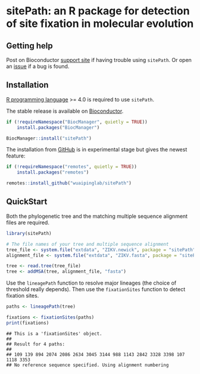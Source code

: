 # sitePath: an R package for detection of site fixation in molecular evolution

## Getting help

Post on Bioconductor [support site](https://support.bioconductor.org/)
if having trouble using `sitePath`. Or open an
[issue](https://github.com/wuaipinglab/sitePath/issues/new?assignees=&labels=&template=bug_report.md&title=)
if a bug is found.

## Installation

[R programming language](https://cran.r-project.org/) \>= 4.0 is
required to use `sitePath`.

The stable release is available on
[Bioconductor](https://bioconductor.org/packages/release/bioc/html/sitePath.html).

``` r
if (!requireNamespace("BiocManager", quietly = TRUE))
    install.packages("BiocManager")

BiocManager::install("sitePath")
```

The installation from [GitHub](https://github.com/wuaipinglab/sitePath/)
is in experimental stage but gives the newest feature:

``` r
if (!requireNamespace("remotes", quietly = TRUE))
    install.packages("remotes")

remotes::install_github("wuaipinglab/sitePath")
```

## QuickStart

Both the phylogenetic tree and the matching multiple sequence alignment
files are required.

``` r
library(sitePath)

# The file names of your tree and multiple sequence alignment
tree_file <- system.file("extdata", "ZIKV.newick", package = "sitePath")
alignment_file <- system.file("extdata", "ZIKV.fasta", package = "sitePath")

tree <- read.tree(tree_file)
tree <- addMSA(tree, alignment_file, "fasta")
```

Use the `lineagePath` function to resolve major lineages (the choice of
threshold really depends). Then use the `fixationSites` function to
detect fixation sites.

``` r
paths <- lineagePath(tree)

fixations <- fixationSites(paths)
print(fixations)
```

    ## This is a 'fixationSites' object.
    ## 
    ## Result for 4 paths:
    ## 
    ## 109 139 894 2074 2086 2634 3045 3144 988 1143 2842 3328 3398 107 1118 3353 
    ## No reference sequence specified. Using alignment numbering
